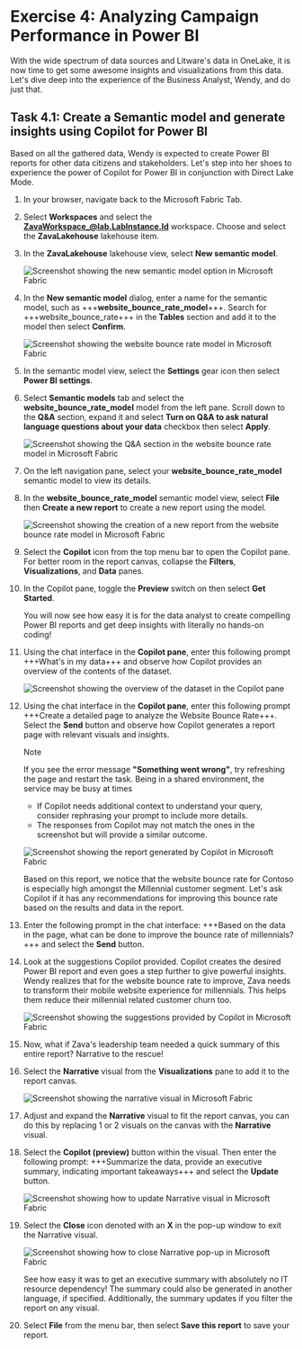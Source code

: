 # Exercise 4: Analyzing Campaign Performance in Power BI

With the wide spectrum of data sources and Litware's data in OneLake, it is now time to get some awesome insights and visualizations from this data. Let's dive deep into the experience of the Business Analyst, Wendy, and do just that.

## Task 4.1: Create a Semantic model and generate insights using Copilot for Power BI

Based on all the gathered data, Wendy is expected to create Power BI reports for other data citizens and stakeholders. Let's step into her shoes to experience the power of Copilot for Power BI in conjunction with Direct Lake Mode.

1. In your browser, navigate back to the Microsoft Fabric Tab.

2. Select **Workspaces** and select the **ZavaWorkspace_@lab.LabInstance.Id** workspace. Choose and select the **ZavaLakehouse** lakehouse item.

3. In the **ZavaLakehouse** lakehouse view, select **New semantic model**.

    ![Screenshot showing the new semantic model option in Microsoft Fabric](/lab/media/new-semantic-model.png)

4. In the **New semantic model** dialog, enter a name for the semantic model, such as +++**website_bounce_rate_model**+++. Search for +++website_bounce_rate+++ in the **Tables** section and add it to the model then select **Confirm**.

    ![Screenshot showing the website bounce rate model in Microsoft Fabric](/lab/media/website-bounce-rate-model.png)

5. In the semantic model view, select the **Settings** gear icon then select **Power BI settings**.

6. Select **Semantic models** tab and select the **website_bounce_rate_model** model from the left pane. Scroll down to the **Q&A** section, expand it and select **Turn on Q&A to ask natural language questions about your data** checkbox then select **Apply**.

    ![Screenshot showing the Q&A section in the website bounce rate model in Microsoft Fabric](/lab/media/website-bounce-rate-model-qa.png)

7. On the left navigation pane, select your **website_bounce_rate_model** semantic model to view its details. 

8. In the **website_bounce_rate_model** semantic model view, select **File** then **Create a new report** to create a new report using the model.

    ![Screenshot showing the creation of a new report from the website bounce rate model in Microsoft Fabric](/lab/media/website-bounce-rate-model-report.png)

9. Select the **Copilot** icon from the top menu bar to open the Copilot pane. For better room in the report canvas, collapse the **Filters**, **Visualizations**, and **Data** panes.

10. In the Copilot pane, toggle the **Preview** switch on then select **Get Started**.

    You will now see how easy it is for the data analyst to create compelling Power BI reports and get deep insights with literally no hands-on coding!

11. Using the chat interface in the **Copilot pane**, enter this following prompt +++What's in my data+++ and observe how Copilot provides an overview of the contents of the dataset.

    ![Screenshot showing the overview of the dataset in the Copilot pane](/lab/media/whats-in-my-data.png)

12. Using the chat interface in the **Copilot pane**, enter this following prompt +++Create a detailed page to analyze the Website Bounce Rate+++. Select the **Send** button and observe how Copilot generates a report page with relevant visuals and insights.

    > [!NOTE]
    > If you see the error message **"Something went wrong"**, try refreshing the page and restart the task. Being in a shared environment, the service may be busy at times
    > - If Copilot needs additional context to understand your query, consider rephrasing your prompt to include more details.
    > - The responses from Copilot may not match the ones in the screenshot but will provide a similar outcome.

    ![Screenshot showing the report generated by Copilot in Microsoft Fabric](/lab/media/copilot-report.png)

    Based on this report, we notice that the website bounce rate for Contoso is especially high amongst the Millennial customer segment. Let's ask Copilot if it has any recommendations for improving this bounce rate based on the results and data in the report.

13. Enter the following prompt in the chat interface: +++Based on the data in the page, what can be done to improve the bounce rate of millennials?+++ and select the **Send** button.

14. Look at the suggestions Copilot provided. Copilot creates the desired Power BI report and even goes a step further to give powerful insights. Wendy realizes that for the website bounce rate to improve, Zava needs to transform their mobile website experience for millennials. This helps them reduce their millennial related customer churn too.

    ![Screenshot showing the suggestions provided by Copilot in Microsoft Fabric](/lab/media/copilot-suggestions.png)

15. Now, what if Zava's leadership team needed a quick summary of this entire report? Narrative to the rescue!

16. Select the **Narrative** visual from the **Visualizations** pane to add it to the report canvas.

    ![Screenshot showing the narrative visual in Microsoft Fabric](/lab/media/narrative-visual.png)

17. Adjust and expand the **Narrative** visual to fit the report canvas, you can do this by replacing 1 or 2 visuals on the canvas with the **Narrative** visual.

18. Select the **Copilot (preview)** button within the visual. Then enter the following prompt: +++Summarize the data, provide an executive summary, indicating important takeaways+++ and select the **Update** button.

    ![Screenshot showing how to update Narrative visual in Microsoft Fabric](/lab/media/narrative-update.png)

19. Select the **Close** icon denoted with an **X** in the pop-up window to exit the Narrative visual.

    ![Screenshot showing how to close Narrative pop-up in Microsoft Fabric](/lab/media/narrative-close.png)

    See how easy it was to get an executive summary with absolutely no IT resource dependency! The summary could also be generated in another language, if specified. Additionally, the summary updates if you filter the report on any visual.

20. Select **File** from the menu bar, then select **Save this report** to save your report.